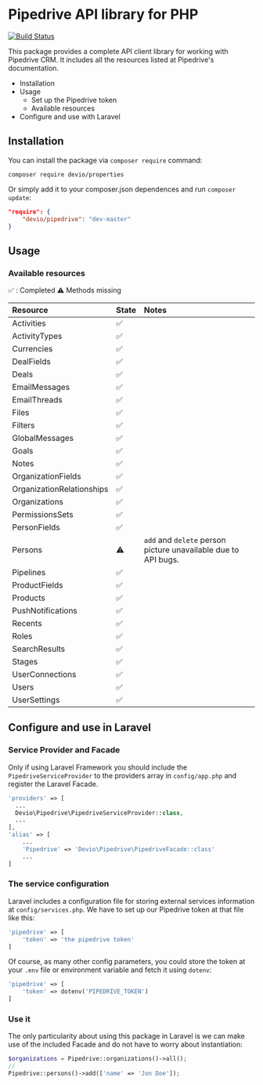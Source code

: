 # Pipedrive API library for PHP

[![Build Status](https://travis-ci.org/IsraelOrtuno/pipedrive.svg)](https://travis-ci.org/IsraelOrtuno/pipedrive)

This package provides a complete API client library for working with Pipedrive CRM. It includes all the resources listed at Pipedrive's documentation.

- Installation
- Usage
    - Set up the Pipedrive token
    - Available resources
- Configure and use with Laravel

## Installation

You can install the package via `composer require` command:

```shell
composer require devio/properties
```

Or simply add it to your composer.json dependences and run `composer update`:

```json
"require": {
    "devio/pipedrive": "dev-master"
}
```

## Usage

### Available resources

:white_check_mark: : Completed
:warning: Methods missing

| Resource                  | State                 | Notes         |
|:--------------------------|:----------------------|:--------------|
| Activities                | :white_check_mark:    | |
| ActivityTypes             | :white_check_mark:    | |
| Currencies                | :white_check_mark:    | |
| DealFields                | :white_check_mark:    | |
| Deals                     | :white_check_mark:    | |
| EmailMessages             | :white_check_mark:    | |
| EmailThreads              | :white_check_mark:    | |
| Files                     | :white_check_mark:    | |
| Filters                   | :white_check_mark:    | |
| GlobalMessages            | :white_check_mark:    | |
| Goals                     | :white_check_mark:    | |
| Notes                     | :white_check_mark:    | |
| OrganizationFields        | :white_check_mark:    | |
| OrganizationRelationships | :white_check_mark:    | |
| Organizations             | :white_check_mark:    | |
| PermissionsSets           | :white_check_mark:    | |
| PersonFields              | :white_check_mark:    | |
| Persons                   | :warning:             | `add` and `delete` person picture unavailable due to API bugs. |
| Pipelines                 | :white_check_mark:    | |
| ProductFields             | :white_check_mark:    | |
| Products                  | :white_check_mark:    | |
| PushNotifications         | :white_check_mark:    | |
| Recents                   | :white_check_mark:    | |
| Roles                     | :white_check_mark:    | |
| SearchResults             | :white_check_mark:    | |
| Stages                    | :white_check_mark:    | |
| UserConnections           | :white_check_mark:    | |
| Users                     | :white_check_mark:    | |
| UserSettings              | :white_check_mark:    | |

## Configure and use in Laravel

### Service Provider and Facade

Only if using Laravel Framework you should include the `PipedriveServiceProvider` to the providers array in `config/app.php` and register the Laravel Facade.

```php
'providers' => [
  ...
  Devio\Pipedrive\PipedriveServiceProvider::class,
  ...
],
'alias' => [
    ...
    'Pipedrive' => 'Devio\Pipedrive\PipedriveFacade::class'
    ...
]
```

### The service configuration

Laravel includes a configuration file for storing external services information at `config/services.php`. We have to set up our Pipedrive token at that file like this:

```php
'pipedrive' => [
    'token' => 'the pipedrive token'
]
```

Of course, as many other config parameters, you could store the token at your `.env` file or environment variable and fetch it using `dotenv`:

```php
'pipedrive' => [
    'token' => dotenv('PIPEDRIVE_TOKEN')
]
```

### Use it

The only particularity about using this package in Laravel is we can make use of the included Facade and do not have to worry about instantiation:

```php 
$organizations = Pipedrive::organizations()->all();
//
Pipedrive::persons()->add(['name' => 'Jon Doe']);
```

